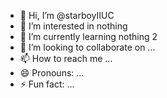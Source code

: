 - 👋 Hi, I’m @starboyIIUC
- 👀 I’m interested in nothing 
- 🌱 I’m currently learning nothing 2 
- 💞️ I’m looking to collaborate on ...
- 📫 How to reach me ...
- 😄 Pronouns: ...
- ⚡ Fun fact: ...

<!---
starboyIIUC/starboyIIUC is a ✨ special ✨ repository because its `README.md` (this file) appears on your GitHub profile.
You can click the Preview link to take a look at your changes.
--->
